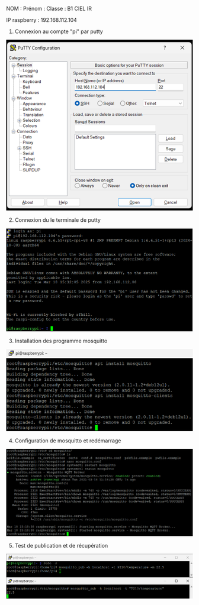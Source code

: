 NOM : 
Prénom : 
Classe : B1 CIEL IR

IP raspberry : 192.168.112.104

1. Connexion au compte "pi" par putty

<img src="image/putty.png">

2. Connexion du le terminale de putty

<img src="image/connexion-pi.png">

3. Installation des programme mosquitto

<img src="image/install-mosquitto.png">

4. Configuration de mosquitto et redémarrage

<img src="image/restart_mosquitto.png">

5. Test de publication et de récupération

<img src="image/publisher-mosquitto.png">